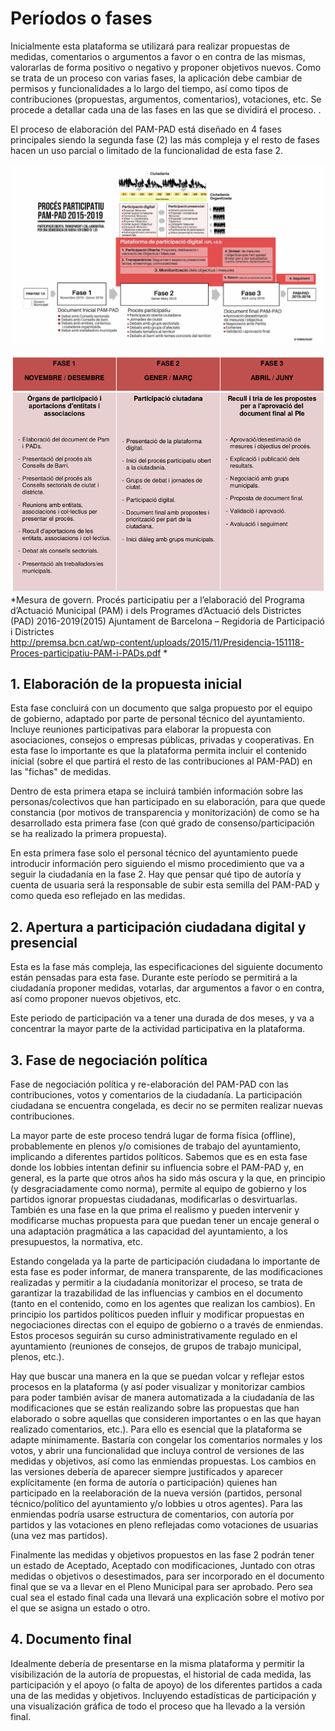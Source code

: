 # Períodos o fases 

Inicialmente esta plataforma se utilizará para realizar propuestas de
medidas, comentarios o argumentos a favor o en contra de las mismas,
valorarlas de forma positivo o negativo y proponer objetivos nuevos.
Como se trata de un proceso con varias fases, la aplicación debe cambiar
de permisos y funcionalidades a lo largo del tiempo, así como tipos de
contribuciones (propuestas, argumentos, comentarios), votaciones, etc.
Se procede a detallar cada una de las fases en las que se dividirá el
proceso. .

El proceso de elaboración del PAM-PAD está diseñado en 4 fases
principales siendo la segunda fase (2) las más compleja y el resto de
fases hacen un uso parcial o limitado de la funcionalidad de esta fase
2.

![](fases01.png)

![](fases02.png)
*Mesura de govern. Procés participatiu per a l’elaboració del Programa
d’Actuació Municipal (PAM) i dels Programes d’Actuació dels Districtes (PAD) 2016-2019(2015) Ajuntament de Barcelona – Regidoria de Participació i Districtes  
http://premsa.bcn.cat/wp-content/uploads/2015/11/Presidencia-151118-Proces-participatiu-PAM-i-PADs.pdf *

## 1. Elaboración de la propuesta inicial

Esta fase concluirá con un documento que salga propuesto por el equipo
de gobierno, adaptado por parte de personal técnico del ayuntamiento.
Incluye reuniones participativas para elaborar la propuesta con
asociaciones, consejos o empresas públicas, privadas y cooperativas. En
esta fase lo importante es que la plataforma permita incluir el
contenido inicial (sobre el que partirá el resto de las contribuciones
al PAM-PAD) en las "fichas" de medidas.

Dentro de esta primera etapa se incluirá también información sobre las
personas/colectivos que han participado en su elaboración, para que
quede constancia (por motivos de transparencia y monitorización) de como
se ha desarrollado esta primera fase (con qué grado de
consenso/participación se ha realizado la primera propuesta).

En esta primera fase solo el personal técnico del ayuntamiento puede
introducir información pero siguiendo el mismo procedimiento que va a
seguir la ciudadanía en la fase 2. Hay que pensar qué tipo de autoría y
cuenta de usuaria será la responsable de subir esta semilla del PAM-PAD
y como queda eso reflejado en las medidas.

## 2. Apertura a participación ciudadana digital y presencial 

Esta es la fase más compleja, las especificaciones del siguiente
documento están pensadas para esta fase. Durante este período se
permitirá a la ciudadanía proponer medidas, votarlas, dar argumentos a
favor o en contra, así como proponer nuevos objetivos, etc.

Este periodo de participación va a tener una durada de dos meses, y va a
concentrar la mayor parte de la actividad participativa en la
plataforma.

## 3. Fase de negociación política

Fase de negociación política y re-elaboración del PAM-PAD con las
contribuciones, votos y comentarios de la ciudadanía. La participación
ciudadana se encuentra congelada, es decir no se permiten realizar
nuevas contribuciones.

La mayor parte de este proceso tendrá lugar de forma física (offline),
probablemente en plenos y/o comisiones de trabajo del ayuntamiento,
implicando a diferentes partidos políticos. Sabemos que es en esta fase
donde los lobbies intentan definir su influencia sobre el PAM-PAD y, en
general, es la parte que otros años ha sido más oscura y la que, en
principio (y desgraciadamente como norma), permite al equipo de gobierno
y los partidos ignorar propuestas ciudadanas, modificarlas o
desvirtuarlas. También es una fase en la que prima el realismo y pueden
intervenir y modificarse muchas propuesta para que puedan tener un
encaje general o una adaptación pragmática a las capacidad del
ayuntamiento, a los presupuestos, la normativa, etc.

Estando congelada ya la parte de participación ciudadana lo importante
de esta fase es poder informar, de manera transparente, de las
modificaciones realizadas y permitir a la ciudadanía monitorizar el
proceso, se trata de garantizar la trazabilidad de las influencias y
cambios en el documento (tanto en el contenido, como en los agentes que
realizan los cambios). En principio los partidos políticos pueden
influir y modificar propuestas en negociaciones directas con el equipo
de gobierno o a través de enmiendas. Estos procesos seguirán su curso
administrativamente regulado en el ayuntamiento (reuniones de consejos,
de grupos de trabajo municipal, plenos, etc.).

Hay que buscar una manera en la que se puedan volcar y reflejar estos
procesos en la plataforma (y así poder visualizar y monitorizar cambios
para poder también avisar de manera automatizada a la ciudadanía de las
modificaciones que se están realizando sobre las propuestas que han
elaborado o sobre aquellas que consideren importantes o en las que hayan
realizado comentarios, etc.). Para ello es esencial que la plataforma se
adapte mínimamente. Bastaría con congelar los comentarios normales y los
votos, y abrir una funcionalidad que incluya control de versiones de las
medidas y objetivos, así como las enmiendas propuestas. Los cambios en
las versiones debería de aparecer siempre justificados y aparecer
explícitamente (en forma de autoría o participación) quienes han
participado en la reelaboración de la nueva versión (partidos, personal
técnico/político del ayuntamiento y/o lobbies u otros agentes). Para las
enmiendas podría usarse estructura de comentarios, con autoría por
partidos y las votaciones en pleno reflejadas como votaciones de
usuarias (una vez mas partidos).

Finalmente las medidas y objetivos propuestos en las fase 2 podrán tener
un estado de Aceptado, Aceptado con modificaciones, Juntado con otras
medidas o objetivos o desestimados, para ser incorporado en el documento
final que se va a llevar en el Pleno Municipal para ser aprobado. Pero
sea cual sea el estado final cada una llevará una explicación sobre el
motivo por el que se asigna un estado o otro.

## 4. Documento final 

Idealmente debería de presentarse en la misma plataforma y permitir la
visibilización de la autoría de propuestas, el historial de cada medida,
las participación y el apoyo (o falta de apoyo) de los diferentes
partidos a cada una de las medidas y objetivos. Incluyendo estadísticas
de participación y una visualización gráfica de todo el proceso que ha
llevado a la versión final.


